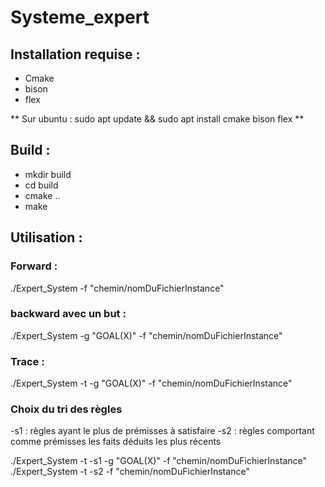 # Systeme_expert

## Installation requise :

- Cmake
- bison
- flex


** Sur ubuntu : sudo apt update && sudo apt install cmake bison flex **


## Build :

* mkdir build
* cd build
* cmake ..
* make

## Utilisation :

### Forward :

./Expert_System -f "chemin/nomDuFichierInstance"

### backward avec un but :

./Expert_System -g "GOAL(X)" -f "chemin/nomDuFichierInstance"

### Trace :

./Expert_System -t -g "GOAL(X)" -f "chemin/nomDuFichierInstance"

### Choix du tri des règles

-s1 : règles ayant le plus de prémisses à satisfaire
-s2 : règles comportant comme prémisses les faits déduits les plus récents

./Expert_System -t -s1 -g "GOAL(X)" -f "chemin/nomDuFichierInstance"
./Expert_System -t -s2 -f "chemin/nomDuFichierInstance"